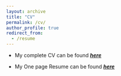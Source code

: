 ```yaml
---
layout: archive
title: "CV"
permalink: /cv/
author_profile: true
redirect_from:
  - /resume
---
```


* My complete CV can be found [_**here**_](https://drive.google.com/file/d/1f4XXd3RPlpcYY09i8ZelS7DHgBirdmlt/view?usp=sharing)

* My One page Resume can be found [_**here**_](https://drive.google.com/file/d/1wjYKlG3ZUE3PaKckhOXOINWErrIQNLyN/view?usp=sharing)
